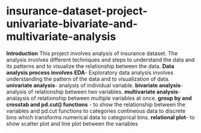 # insurance-dataset-project-univariate-bivariate-and-multivariate-analysis
**Introduction** This project involves analysis of insurance dataset. The analysis involves different techniques and steps to understand the data and its patterns and to visualize the relationship between the data.
**Data analysis process involves** 
**EDA**- Exploratory data analysis involves understanding the pattern of the data and to visualization of data.
**univariate analysis**- analysis of individual variable.
**bivariate analysis**- analysis of relationship between two variables.
**multivariate analysis**- analaysis of relationship between multiple variables at once.
**group by and crosstab and pd.cut() functions** - to show the relationship between the variables and pd.cut functions                 to categories contineous data to discrete bins which transforms numerical data to categorical bins.
**relational plot**- to show scatter plot and line plot between the variables















